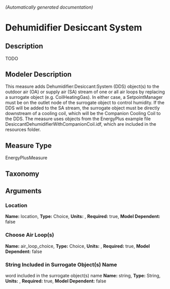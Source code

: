 

###### (Automatically generated documentation)

# Dehumidifier Desiccant System

## Description
TODO

## Modeler Description
This measure adds Dehumidifier:Desiccant:System (DDS) object(s) to the outdoor air (OA) or supply air (SA) stream of one or all air loops by replacing a surrogate object (e.g. CoilHeatingGas). 
    In either case, a SetpointManager must be on the outlet node of the surrogate object to control humidity.
    If the DDS will be added to the SA stream, the surrogate object must be directly downstream of a cooling coil, which will be the Companion Cooling Coil to the DDS.
    The measure uses objects from the EnergyPlus example file DesiccantDehumidifierWithCompanionCoil.idf, which are included in the resources folder.

## Measure Type
EnergyPlusMeasure

## Taxonomy


## Arguments


### Location

**Name:** location,
**Type:** Choice,
**Units:** ,
**Required:** true,
**Model Dependent:** false

### Choose Air Loop(s)

**Name:** air_loop_choice,
**Type:** Choice,
**Units:** ,
**Required:** true,
**Model Dependent:** false

### String Included in Surrogate Object(s) Name
word included in the surrogate object(s) name
**Name:** string,
**Type:** String,
**Units:** ,
**Required:** true,
**Model Dependent:** false




